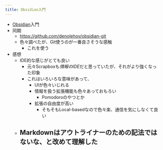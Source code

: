 ```yaml
---
title: Obsidian入門
---
```


* [Obsidian](Obsidian.md)入門
* 同期
  * https://github.com/denolehov/obsidian-git
  * 色々調べたが、Git使うのが一番良さそうな感触
    * これを使う
* 感想
  * IDE的な感じがとても良い
    * 元々Scrapboxも*情報のIDE*だと思っていたが、それがより強くなった印象
    * これはいろいろな意味があって、
      * UIが色々いじれる
      * 情報を扱う拡張機能も色々あっておもろい
        * Pomodoroのやつとか
      * 拡張の自由度が高い
        * そもそもLocal-basedなので色々楽、通信を気にしなくて良い
  * ## Markdownはアウトライナーのための記法ではないな、と改めて理解した
